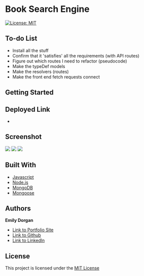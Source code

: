 # Book Search Engine

[![License: MIT](https://img.shields.io/badge/License-MIT-yellow.svg)](https://opensource.org/licenses/MIT)

## To-do List

* Install all the stuff
* Confirm that it 'satisfies' all the requirements (with API routes)
* Figure out which routes I need to refactor (pseudocode)
* Make the typeDef models
* Make the resolvers (routes)
* Make the front end fetch requests connect

## Getting Started



## Deployed Link

* []()

## Screenshot

![](screenshots/.png)
![](screenshots/.png)
![](screenshots/.png)

## Built With

* [Javascript](https://developer.mozilla.org/en-US/docs/Web/JavaScript)
* [Node.js](https://nodejs.org/)
* [MongoDB](https://www.mongodb.com/)
* [Mongoose](https://mongoosejs.com/)

## Authors

**Emily Dorgan** 

- [Link to Portfolio Site](https://emdorgan.github.io/updated-portfolio/)
- [Link to Github](https://github.com/emdorgan)
- [Link to LinkedIn](https://www.linkedin.com/in/emily-dorgan/)

## License

This project is licensed under the [MIT License](https://opensource.org/licenses/MIT)